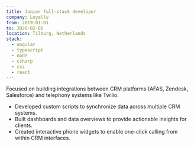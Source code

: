 ```yaml
---
title: Junior full-stack developer
company: Loyally
from: 2019-01-01
to: 2020-02-01
location: Tilburg, Netherlands
stack:
  - angular
  - typescript
  - node
  - csharp
  - css
  - react
---
```


Focused on building integrations between CRM platforms (AFAS, Zendesk, Salesforce) and telephony systems like Twilio.

- Developed custom scripts to synchronize data across multiple CRM systems.
- Built dashboards and data overviews to provide actionable insights for clients.
- Created interactive phone widgets to enable one-click calling from within CRM interfaces.
